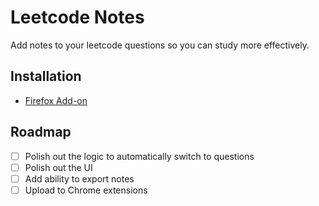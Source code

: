 # Leetcode Notes
Add notes to your leetcode questions so you can study more effectively.

## Installation
- [Firefox Add-on](https://addons.mozilla.org/en-CA/firefox/addon/leetcode-notes/)


## Roadmap
- [ ] Polish out the logic to automatically switch to questions
- [ ] Polish out the UI
- [ ] Add ability to export notes
- [ ] Upload to Chrome extensions
